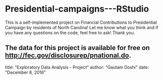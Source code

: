 # Presidential-campaigns---RStudio
This is a self-implemented project on Financial Contributions to Presidential Campaign by residents of North Carolina! Let me know what you think and if you have any questions on the code, feel free to ask! Thank you. 

The data for this project is available for free on http://fec.gov/disclosurep/pnational.do. 
---
title: "Exploratory Data Analysis - Project"
author: "Gautam Doshi"
date: "December 8, 2016"
